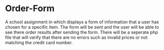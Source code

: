 # Order-Form

A school assignment in which displays a form of information that a user has chosen for a specific item. The form will be sent and the user will be able to see there order results after sending the form. There will be a seperate php file that will verify that there are no errors such as invalid prices or not matching the credit card number.
